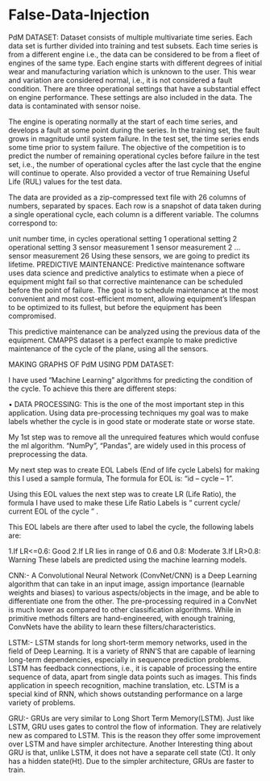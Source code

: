# False-Data-Injection
PdM DATASET: Dataset consists of multiple multivariate time series. Each data set is further divided into training and test subsets. Each time series is from a different engine i.e., the data can be considered to be from a fleet of engines of the same type. Each engine starts with different degrees of initial wear and manufacturing variation which is unknown to the user. This wear and variation are considered normal, i.e., it is not considered a fault condition. There are three operational settings that have a substantial effect on engine performance. These settings are also included in the data. The data is contaminated with sensor noise.

The engine is operating normally at the start of each time series, and develops a fault at some point during the series. In the training set, the fault grows in magnitude until system failure. In the test set, the time series ends some time prior to system failure. The objective of the competition is to predict the number of remaining operational cycles before failure in the test set, i.e., the number of operational cycles after the last cycle that the engine will continue to operate. Also provided a vector of true Remaining Useful Life (RUL) values for the test data.

The data are provided as a zip-compressed text file with 26 columns of numbers, separated by spaces. Each row is a snapshot of data taken during a single operational cycle, each column is a different variable. The columns correspond to:

unit number time, in cycles operational setting 1 operational setting 2 operational setting 3 sensor measurement 1 sensor measurement 2 … sensor measurement 26 Using these sensors, we are going to predict its lifetime. PREDICTIVE MAINTENANCE: Predictive maintenance software uses data science and predictive analytics to estimate when a piece of equipment might fail so that corrective maintenance can be scheduled before the point of failure. The goal is to schedule maintenance at the most convenient and most cost-efficient moment, allowing equipment’s lifespan to be optimized to its fullest, but before the equipment has been compromised.

This predictive maintenance can be analyzed using the previous data of the equipment. CMAPPS dataset is a perfect example to make predictive maintenance of the cycle of the plane, using all the sensors.

MAKING GRAPHS OF PdM USING PDM DATASET:

I have used “Machine Learning” algorithms for predicting the condition of the cycle. To achieve this there are different steps:

• DATA PROCESSING: This is the one of the most important step in this application. Using data pre-processing techniques my goal was to make labels whether the cycle is in good state or moderate state or worse state.

My 1st step was to remove all the unrequired features which would confuse the ml algorithm. “NumPy”, “Pandas”, are widely used in this process of preprocessing the data.

My next step was to create EOL Labels (End of life cycle Labels) for making this I used a sample formula, The formula for EOL is: “id – cycle – 1”.

Using this EOL values the next step was to create LR (Life Ratio), the formula I have used to make these Life Ratio Labels is “ current cycle/ current EOL of the cycle ” .

This EOL labels are there after used to label the cycle, the following labels are:

1.If LR<=0.6: Good 
2.If LR lies in range of 0.6 and 0.8: Moderate 
3.If LR>0.8: Warning These labels are predicted using the machine learning models.

CNN:- A Convolutional Neural Network (ConvNet/CNN) is a Deep Learning algorithm that can take in an input image, assign importance (learnable weights and biases) to various aspects/objects in the image, and be able to differentiate one from the other. The pre-processing required in a ConvNet is much lower as compared to other classification algorithms. While in primitive methods filters are hand-engineered, with enough training, ConvNets have the ability to learn these filters/characteristics.

LSTM:- LSTM stands for long short-term memory networks, used in the field of Deep Learning. It is a variety of RNN’S that are capable of learning long-term dependencies, especially in sequence prediction problems. LSTM has feedback connections, i.e., it is capable of processing the entire sequence of data, apart from single data points such as images. This finds application in speech recognition, machine translation, etc. LSTM is a special kind of RNN, which shows outstanding performance on a large variety of problems.

GRU:- GRUs are very similar to Long Short Term Memory(LSTM). Just like LSTM, GRU uses gates to control the flow of information. They are relatively new as compared to LSTM. This is the reason they offer some improvement over LSTM and have simpler architecture. Another Interesting thing about GRU is that, unlike LSTM, it does not have a separate cell state (Ct). It only has a hidden state(Ht). Due to the simpler architecture, GRUs are faster to train.
